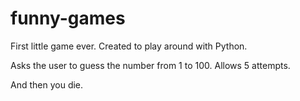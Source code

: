 # funny-games
First little game ever. Created to play around with Python.

Asks the user to guess the number from 1 to 100. Allows 5 attempts. 

And then you die.
